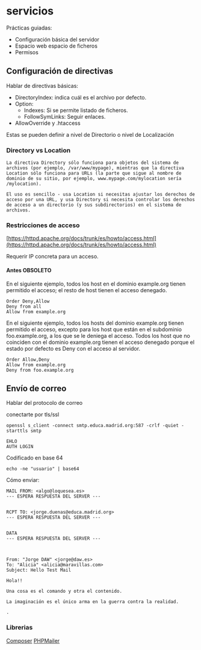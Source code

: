 # servicios

Prácticas guiadas:
- Configuración básica del servidor
- Espacio web espacio de ficheros
- Permisos


## Configuración de directivas

Hablar de directivas básicas:

- DirectoryIndex: indica cuál es el archivo por defecto.
- Option: 
    - Indexes: Si se permite listado de ficheros.
    - FollowSymLinks: Seguir enlaces.
- AllowOverride y .htaccess

Estas se pueden definir a nivel de Directorio o nivel de Localización

### Directory vs Location

```
La directiva Directory sólo funciona para objetos del sistema de archivos (por ejemplo, /var/www/mypage), mientras que la directiva Location sólo funciona para URLs (la parte que sigue al nombre de dominio de su sitio, por ejemplo, www.mypage.com/mylocation sería /mylocation).

El uso es sencillo - usa Location si necesitas ajustar los derechos de acceso por una URL, y usa Directory si necesita controlar los derechos de acceso a un directorio (y sus subdirectorios) en el sistema de archivos.
```

### Restricciones de acceso

[https://httpd.apache.org/docs/trunk/es/howto/access.html](https://httpd.apache.org/docs/trunk/es/howto/access.html)

Requerir IP concreta para un acceso.

#### Antes OBSOLETO

En el siguiente ejemplo, todos los host en el dominio example.org tienen permitido el acceso; el resto de host tienen el acceso denegado.

```
Order Deny,Allow
Deny from all
Allow from example.org
```

En el siguiente ejemplo, todos los hosts del dominio example.org tienen permitido el acceso, excepto para los host que están en el subdominio foo.example.org, a los que se le deniega el acceso. Todos los host que no coinciden con el dominio example.org tienen el acceso denegado porque el estado por defecto es Deny con el acceso al servidor.

```
Order Allow,Deny
Allow from example.org
Deny from foo.example.org
```



## Envío de correo

Hablar del protocolo de correo

conectarte por tls/ssl

```
openssl s_client -connect smtp.educa.madrid.org:587 -crlf -quiet -starttls smtp
```

```
EHLO
AUTH LOGIN
```

Codificado en base 64

```
echo -ne "usuario" | base64
```

Cómo enviar:

```
MAIL FROM: <algo@loquesea.es>
--- ESPERA RESPUESTA DEL SERVER ---


RCPT TO: <jorge.duenas@educa.madrid.org>
--- ESPERA RESPUESTA DEL SERVER ---


DATA 
--- ESPERA RESPUESTA DEL SERVER ---



From: "Jorge DAW" <jorge@daw.es>
To: "Alicia" <alicia@maravillas.com>
Subject: Hello Test Mail

Hola!!

Una cosa es el comando y otra el contenido.

La imaginación es el único arma en la guerra contra la realidad.

.
```

### Librerias

[Composer](https://getcomposer.org/)
[PHPMailer](https://github.com/PHPMailer/PHPMailer)


